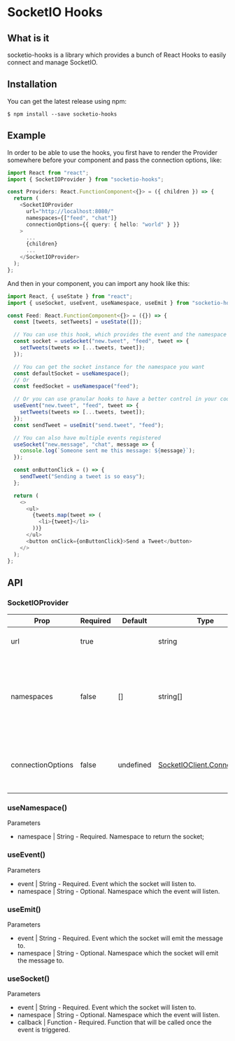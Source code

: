 # SocketIO Hooks

## What is it

socketio-hooks is a library which provides a bunch of React Hooks to easily connect and manage SocketIO.

## Installation

You can get the latest release using npm:

```batch
$ npm install --save socketio-hooks
```

## Example

In order to be able to use the hooks, you first have to render the Provider somewhere before your component and pass the connection options, like:

```typescript
import React from "react";
import { SocketIOProvider } from "socketio-hooks";

const Providers: React.FunctionComponent<{}> = ({ children }) => {
  return (
    <SocketIOProvider
      url="http://localhost:8080/"
      namespaces={["feed", "chat"]}
      connectionOptions={{ query: { hello: "world" } }}
    >
      ...
      {children}
      ...
    </SocketIOProvider>
  );
};
```

And then in your component, you can import any hook like this:

```typescript
import React, { useState } from "react";
import { useSocket, useEvent, useNamespace, useEmit } from "socketio-hooks";

const Feed: React.FunctionComponent<{}> = ({}) => {
  const [tweets, setTweets] = useState([]);

  // You can use this hook, which provides the event and the namespace socket
  const socket = useSocket("new.tweet", "feed", tweet => {
    setTweets(tweets => [...tweets, tweet]);
  });

  // You can get the socket instance for the namespace you want
  const defaultSocket = useNamespace();
  // Or
  const feedSocket = useNamespace("feed");

  // Or you can use granular hooks to have a better control in your code, like this
  useEvent("new.tweet", "feed", tweet => {
    setTweets(tweets => [...tweets, tweet]);
  });
  const sendTweet = useEmit("send.tweet", "feed");

  // You can also have multiple events registered
  useSocket("new.message", "chat", message => {
    console.log(`Someone sent me this message: ${message}`);
  });

  const onButtonClick = () => {
    sendTweet("Sending a tweet is so easy");
  };

  return (
    <>
      <ul>
        {tweets.map(tweet => (
          <li>{tweet}</li>
        ))}
      </ul>
      <button onClick={onButtonClick}>Send a Tweet</button>
    </>
  );
};
```

## API

### SocketIOProvider

| Prop              | Required | Default   | Type                                                             | Description                                                                                       |
| ----------------- | -------- | --------- | ---------------------------------------------------------------- | ------------------------------------------------------------------------------------------------- |
| url               | true     |           | string                                                           | Url used to connect to the server                                                                 |
| namespaces        | false    | []        | string[]                                                         | Namespaces to connect. If no one provided, the only namespace available will be the default ("/") |
| connectionOptions | false    | undefined | [SocketIOClient.ConnectOpts](https://socket.io/docs/client-api/) | Object with options to be passed when connecting to SocketIO                                      |

### useNamespace()

Parameters

- namespace | String - Required. Namespace to return the socket;

### useEvent()

Parameters

- event | String - Required. Event which the socket will listen to.
- namespace | String - Optional. Namespace which the event will listen.

### useEmit()

Parameters

- event | String - Required. Event which the socket will emit the message to.
- namespace | String - Optional. Namespace which the socket will emit the message to.

### useSocket()

Parameters

- event | String - Required. Event which the socket will listen to.
- namespace | String - Optional. Namespace which the event will listen.
- callback | Function - Required. Function that will be called once the event is triggered.
